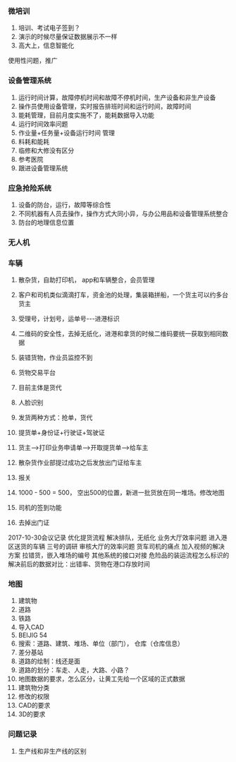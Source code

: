### 微培训
1. 培训、考试电子签到？
2. 演示的时候尽量保证数据展示不一样
3. 高大上，信息智能化

使用性问题，推广

### 设备管理系统
1. 运行时间计算，故障停机时间和故障不停机时间，生产设备和非生产设备
2. 操作员使用设备管理，实时报告排班时间和运行时间，故障时间
3. 能耗管理，目前月度实施不了，能耗数据导入功能
4. 运行时间效率问题
5. 作业量+任务量+设备运行时间 管理
6. 料耗和能耗
7. 临修和大修没有区分
8. 参考医院
9. 跟进设备管理系统

### 应急抢险系统
1. 设备的防台，运行，故障等综合性
2. 不同机器有人员去操作，操作方式大同小异，与办公用品和设备管理系统整合
3. 防台的地理信息位置

### 无人机

### 车辆
1. 散杂货，自助打印机， app和车辆整合，会员管理
2. 客户和司机类似滴滴打车，资金池的处理，集装箱拼船，一个货主可以约多台货主
3. 受理号，计划号，运单号---进港标识
4. 二维码的安全性，去掉无纸化，进港和拿货的时候二维码要统一获取到相同数据
5. 装错货物，作业员监控不到

6. 货物交易平台
7. 目前主体是货代
8. 人脸识别
9. 发货两种方式：抢单，货代
10. 提货单+身份证+行驶证+驾驶证

11. 货主-->打印业务申请单-->开取提货单-->给车主

12. 散杂货作业部提过成功之后发放出门证给车主
13. 报关
14. 1000 - 500 = 500， 空出500的位置，新进一批货放在同一堆场。修改地图
15. 司机的签到功能
16. 去掉出门证

2017-10-30会议记录
优化提货流程
解决排队，无纸化
业务大厅效率问题
进入港区送货的车辆
三号的调研
审核大厅的效率问题
货车司机的痛点
加入视频的解决方案
拉错货，嵌入堆场的编号
其他系统的接口对接
危险品的装运流程怎么标识的
解决前后的数据对比：出错率、货物在港口存放时间


### 地图
1. 建筑物
2. 道路
3. 铁路
4. 导入CAD
5. BEIJIG 54
6. 搜索：道路、建筑、堆场、单位（部门）， 仓库（仓库信息）
7. 差分基站
8. 道路的绘制：线还是面
9. 道路的划分：车走、人走，大路、小路？
10. 地图数据的要求，怎么区分，让黄工先给一个区域的正式数据
11. 建筑物分类
12. 修改的权限
13. CAD的要求
14. 3D的要求

### 问题记录
1. 生产线和非生产线的区别
